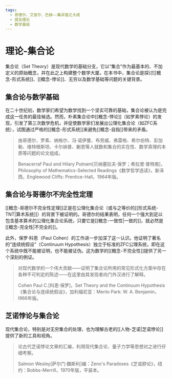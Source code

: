```yaml
---
tags:
  - 哥德尔、艾舍尔、巴赫——集异璧之大成
  - 提及理论
  - 数学基础
---
```


# 理论-集合论

集合论（Set Theory）是现代数学的基础分支，它以“集合”作为最基本的、不加定义的原始概念，并在此之上构建整个数学大厦。在本书中，集合论是探讨[[概念-形式系统]]、[[概念-悖论]]、无穷以及数学基础等问题的关键背景。

## 集合论与数学基础

在二十世纪初，数学家们希望为数学找到一个坚实可靠的基础，集合论被认为是完成这一任务的最佳候选。然而，朴素集合论中[[概念-悖论]]（如罗素悖论）的发现，引发了第三次数学危机，并促使数学家们发展出公理化集合论（如ZFC系统），试图通过严格的[[概念-形式系统]]来避免[[概念-自指]]带来的矛盾。

> 由哥德尔、罗素、纳格尔、冯·诺伊曼、布劳威、弗雷格、希尔伯特、彭加勒、维特根斯坦、卡尔纳普、蒯恩等人就数和集合的实在性、数学真理的本质等问题的论文组成。
> 
> Benacerraf Paul and Hilary Putnam\[贝纳塞拉夫·保罗；希拉里·普特南\]，Philosophy of Mathematics-Selected Readings《数学哲学选读》，新泽西，Englewood Cliffs: Prentice-Hall，1964年版。

## 集合论与哥德尔不完全性定理

[[概念-哥德尔不完全性定理]]正是在公理化集合论（或与之等价的[[形式系统-TNT|算术系统]]）的背景下被证明的。哥德尔的结果表明，任何一个强大到足以包含基本算术的公理化集合论系统，只要它是[[概念-一致性|一致的]]，就必然是[[概念-完全性|不完全的]]。

此外，保罗·科恩（Paul Cohen）的工作进一步加深了这一认识。他证明了著名的“连续统假设”（Continuum Hypothesis）独立于标准的ZFC公理系统，即在这个系统中既不能被证明，也不能被证伪。这为数学的[[概念-不完全性]]提供了另一个深刻的例证。

> 对现代数学的一个伟大贡献——证明了集合论所用的常见形式化方案中存在各种不可判定的陈述——在这里由其发现者向门外汉进行了解释。
> 
> Cohen Paul C.\[科恩·保罗\]，Set Theory and the Continuum Hypothesis《集合论与连续统假设》，加利福尼亚：Menlo Park: W. A. Benjamin，l966年版。

## 芝诺悖论与集合论

现代集合论，特别是对无穷集合的处理，也为理解古老的[[人物-芝诺|芝诺悖论]]提供了新的工具和视角。

> 论古代芝诺悖论文章的汇编，利用现代集合论、量子力学等思想对之进行仔细考察。
> 
> Salmon Wesley\[萨尔门·魏斯利\]编：Zeno's Paradoxes《芝诺脖论》，纽约：Bobbs-Merrill，1970年版，平装本。
